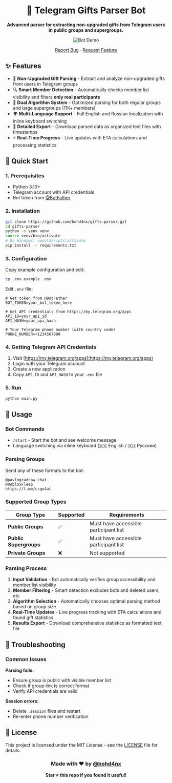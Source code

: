 <h1 align="center">🎁 Telegram Gifts Parser Bot</h1>

<p align="center">
   <b>Advanced parser for extracting non-upgraded gifts from Telegram users in public groups and supergroups.</b>
</p>

<div align="center">

![Bot Demo](https://github.com/user-attachments/assets/3774232e-426b-4f77-aa01-119675835c58)

[Report Bug](https://github.com/bohd4nx/gifts-parser/issues) · [Request Feature](https://github.com/bohd4nx/gifts-parser/issues)

</div>

## ✨ Features

- 🎯 **Non-Upgraded Gift Parsing** - Extract and analyze non-upgraded gifts from users in Telegram groups
- 🔍 **Smart Member Detection** - Automatically checks member list visibility and filters **only real participants**
- 🚀 **Dual Algorithm System** - Optimized parsing for both regular groups and large supergroups (11K+ members)
- 🌍 **Multi-Language Support** - Full English and Russian localization with inline keyboard switching
- 📄 **Detailed Export** - Download parsed data as organized text files with timestamps
- ⚡ **Real-Time Progress** - Live updates with ETA calculations and processing statistics

## 🚀 Quick Start

### 1. Prerequisites

- Python 3.10+
- Telegram account with API credentials
- Bot token from [@BotFather](https://t.me/BotFather)

### 2. Installation

```bash
git clone https://github.com/bohd4nx/gifts-parser.git
cd gifts-parser
python -m venv venv
source venv/bin/activate
# On Windows: venv\Scripts\activate
pip install -r requirements.txt
```

### 3. Configuration

Copy example configuration and edit:

```bash
cp .env.example .env
```

Edit `.env` file:

```env
# Get token from @BotFather
BOT_TOKEN=your_bot_token_here

# Get API credentials from https://my.telegram.org/apps
API_ID=your_api_id
API_HASH=your_api_hash

# Your Telegram phone number (with country code)
PHONE_NUMBER=+1234567890
```

### 4. Getting Telegram API Credentials

1. Visit [https://my.telegram.org/apps](https://my.telegram.org/apps)
2. Login with your Telegram account
3. Create a new application
4. Copy `API_ID` and `API_HASH` to your `.env` file

### 5. Run

```bash
python main.py
```

## 📱 Usage

### Bot Commands

- `/start` - Start the bot and see welcome message
- Language switching via inline keyboard (🇺🇸 English / 🇷🇺 Русский)

### Parsing Groups

Send any of these formats to the bot:

```
@pavlogradnow_chat
@RobloxFleep
https://t.me/csgo4at
```

### Supported Group Types

| Group Type             | Supported | Requirements                          |
| ---------------------- | --------- | ------------------------------------- |
| **Public Groups**      | ✅        | Must have accessible participant list |
| **Public Supergroups** | ✅        | Must have accessible participant list |
| **Private Groups**     | ❌        | Not supported                         |

### Parsing Process

1. **Input Validation** - Bot automatically verifies group accessibility and member list visibility
2. **Member Filtering** - Smart detection excludes bots and deleted users, etc
3. **Algorithm Selection** - Automatically chooses optimal parsing method based on group size
4. **Real-Time Updates** - Live progress tracking with ETA calculations and found gift statistics
5. **Results Export** - Download comprehensive statistics as formatted text file

## 🐛 Troubleshooting

### Common Issues

**Parsing fails:**

- Ensure group is public with visible member list
- Check if group link is correct format
- Verify API credentials are valid

**Session errors:**

- Delete `.session` files and restart
- Re-enter phone number verification

## 📄 License

This project is licensed under the MIT License - see the [LICENSE](LICENSE) file for details.

<div align="center">

### Made with ❤️ by [@bohd4nx](https://t.me/bohd4nx)

**Star ⭐ this repo if you found it useful!**

</div>
